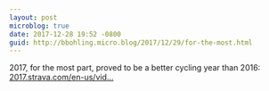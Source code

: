 ```yaml
---
layout: post
microblog: true
date: 2017-12-28 19:52 -0800
guid: http://bbohling.micro.blog/2017/12/29/for-the-most.html
---
```

2017, for the most part, proved to be a better cycling year than 2016: [2017.strava.com/en-us/vid...](https://2017.strava.com/en-us/videos/246b2dce1a37d2bdc6cc6d9e909eef04da35fd81/)
